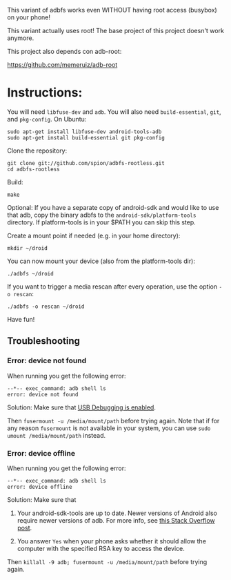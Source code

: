 This variant of adbfs works even WITHOUT having root access (busybox) on your phone!

This variant actually uses root! The base project of this project doesn't work anymore.

This project also depends con adb-root:

https://github.com/memeruiz/adb-root

Instructions:
=============

You will need `libfuse-dev` and `adb`. You will also need `build-essential`, `git`, and `pkg-config`. On Ubuntu:
    
    sudo apt-get install libfuse-dev android-tools-adb
    sudo apt-get install build-essential git pkg-config

Clone the repository:

    git clone git://github.com/spion/adbfs-rootless.git
    cd adbfs-rootless    

Build:

    make

Optional: If you have a separate copy of android-sdk and would
like to use that adb, copy the binary adbfs to the `android-sdk/platform-tools`
directory. If platform-tools is in your $PATH you can skip this step.

Create a mount point if needed (e.g. in your home directory):

    mkdir ~/droid

You can now mount your device (also from the platform-tools dir):

    ./adbfs ~/droid

If you want to trigger a media rescan after every operation, use the option `-o rescan`:

    ./adbfs -o rescan ~/droid

Have fun!

## Troubleshooting

### Error: device not found

When running you get the following error:

```
--*-- exec_command: adb shell ls
error: device not found
```

Solution: Make sure that [USB Debugging is enabled][enable-usb-debug].

Then `fusermount -u /media/mount/path` before trying again. Note that if for any reason `fusermount` is not available in your system, you can use `sudo umount /media/mount/path` instead.

### Error: device offline

When running you get the following error:

```
--*-- exec_command: adb shell ls
error: device offline
```

Solution: Make sure that

1. Your android-sdk-tools are up to date. Newer versions
   of Android also require newer versions of adb. For more info, see 
   [this Stack Overflow post][error-device-offline].

2. You answer `Yes` when your phone asks whether it should allow the 
   computer with the specified RSA key to access the device.

Then `killall -9 adb; fusermount -u /media/mount/path` before trying again.


[enable-usb-debug]: http://www.droidviews.com/how-to-enable-developer-optionsusb-debugging-mode-on-devices-with-android-4-2-jelly-bean/
[error-device-offline]: http://stackoverflow.com/questions/10680417/error-device-offline
